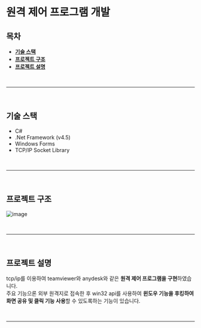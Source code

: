 # 원격 제어 프로그램 개발

## 목차
* **[기술 스택](#기술-스택)**
* **[프로젝트 구조](#프로젝트-구조)**
* **[프로젝트 설명](#프로젝트-설명)**

<br><hr><br>

## 기술 스택
* C#
* .Net Framework (v4.5)
* Windows Forms
* TCP/IP Socket Library

<br><hr><br>

## 프로젝트 구조
![image](https://user-images.githubusercontent.com/97106584/182016551-6165c3dd-2a5b-4386-8528-34c1c156598f.png)

<br><hr><br>

## 프로젝트 설명
tcp/ip를 이용하여 teamviewer와 anydesk와 같은 **원격 제어 프로그램을 구현**하였습니다.
<br>
 주요 기능으론 외부 원격지로 접속한 후 win32 api를 사용하여 **윈도우 기능을 후킹하여 화면 공유 및 클릭 기능 사용**할 수 있도록하는 기능이 있습니다. 

<br><hr><br>
